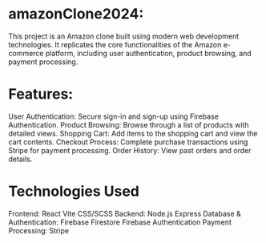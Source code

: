 # amazonClone2024:
This project is an Amazon clone built using modern web development technologies. It replicates the core functionalities of the Amazon e-commerce platform, including user authentication, product browsing, and payment processing.

# Features:
  User Authentication: Secure sign-in and sign-up using Firebase Authentication.
  Product Browsing: Browse through a list of products with detailed views.
  Shopping Cart: Add items to the shopping cart and view the cart contents.
  Checkout Process: Complete purchase transactions using Stripe for payment processing.
  Order History: View past orders and order details.
  
# Technologies Used
   Frontend:
      React
      Vite
      CSS/SCSS
   Backend:
      Node.js
      Express
   Database & Authentication:
      Firebase Firestore
      Firebase Authentication
   Payment Processing:
      Stripe
